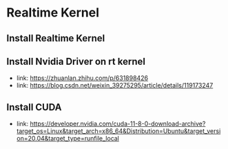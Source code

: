 # Realtime Kernel

## Install Realtime Kernel

## Install Nvidia Driver on rt kernel
- link: https://zhuanlan.zhihu.com/p/631898426
- link: https://blog.csdn.net/weixin_39275295/article/details/119173247


## Install CUDA
- link: https://developer.nvidia.com/cuda-11-8-0-download-archive?target_os=Linux&target_arch=x86_64&Distribution=Ubuntu&target_version=20.04&target_type=runfile_local
